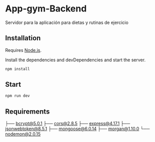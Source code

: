 # App-gym-Backend
 Servidor para la aplicación para dietas y rutinas de ejercicio

## Installation

Requires [Node.js](https://nodejs.org/).

Install the dependencies and devDependencies and start the server.

```sh
npm install
```

## Start
```sh
npm run dev
```
## Requirements
├── bcrypt@5.0.1
├── cors@2.8.5
├── express@4.17.1
├── jsonwebtoken@8.5.1
├── mongoose@6.0.14
├── morgan@1.10.0
└── nodemon@2.0.15
